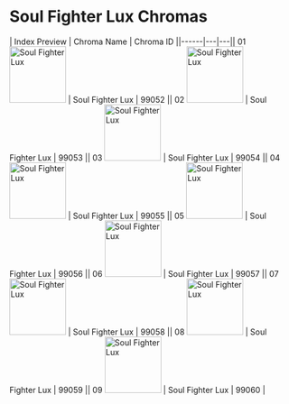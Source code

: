 # Soul Fighter Lux Chromas

| Index  Preview | Chroma Name | Chroma ID ||------|---|---|| 01  <img src='https://raw.communitydragon.org/latest/plugins/rcp-be-lol-game-data/global/default/v1/champion-chroma-images/99/99052.png' alt='Soul Fighter Lux' width='100'> | Soul Fighter Lux | 99052 || 02  <img src='https://raw.communitydragon.org/latest/plugins/rcp-be-lol-game-data/global/default/v1/champion-chroma-images/99/99053.png' alt='Soul Fighter Lux' width='100'> | Soul Fighter Lux | 99053 || 03  <img src='https://raw.communitydragon.org/latest/plugins/rcp-be-lol-game-data/global/default/v1/champion-chroma-images/99/99054.png' alt='Soul Fighter Lux' width='100'> | Soul Fighter Lux | 99054 || 04  <img src='https://raw.communitydragon.org/latest/plugins/rcp-be-lol-game-data/global/default/v1/champion-chroma-images/99/99055.png' alt='Soul Fighter Lux' width='100'> | Soul Fighter Lux | 99055 || 05  <img src='https://raw.communitydragon.org/latest/plugins/rcp-be-lol-game-data/global/default/v1/champion-chroma-images/99/99056.png' alt='Soul Fighter Lux' width='100'> | Soul Fighter Lux | 99056 || 06  <img src='https://raw.communitydragon.org/latest/plugins/rcp-be-lol-game-data/global/default/v1/champion-chroma-images/99/99057.png' alt='Soul Fighter Lux' width='100'> | Soul Fighter Lux | 99057 || 07  <img src='https://raw.communitydragon.org/latest/plugins/rcp-be-lol-game-data/global/default/v1/champion-chroma-images/99/99058.png' alt='Soul Fighter Lux' width='100'> | Soul Fighter Lux | 99058 || 08  <img src='https://raw.communitydragon.org/latest/plugins/rcp-be-lol-game-data/global/default/v1/champion-chroma-images/99/99059.png' alt='Soul Fighter Lux' width='100'> | Soul Fighter Lux | 99059 || 09  <img src='https://raw.communitydragon.org/latest/plugins/rcp-be-lol-game-data/global/default/v1/champion-chroma-images/99/99060.png' alt='Soul Fighter Lux' width='100'> | Soul Fighter Lux | 99060 |